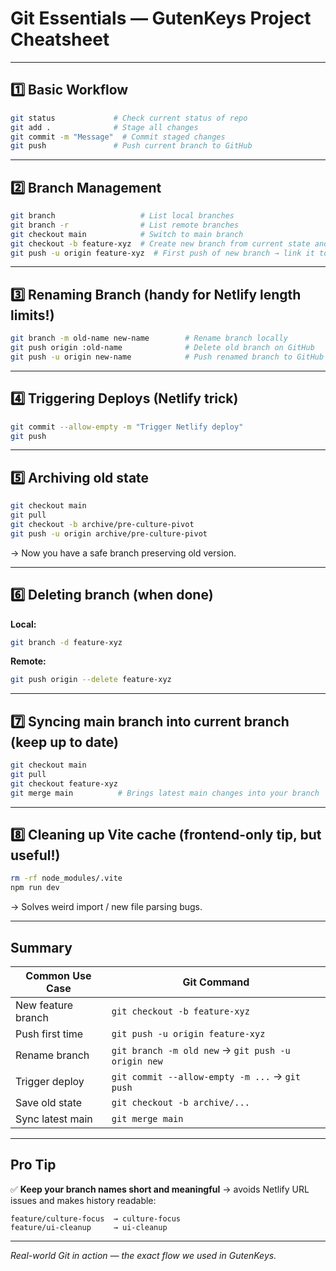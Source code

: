 # Git Essentials — GutenKeys Project Cheatsheet

---

## 1️⃣ Basic Workflow

```bash
git status             # Check current status of repo
git add .              # Stage all changes
git commit -m "Message"  # Commit staged changes
git push               # Push current branch to GitHub
```

---

## 2️⃣ Branch Management

```bash
git branch                   # List local branches
git branch -r                # List remote branches
git checkout main            # Switch to main branch
git checkout -b feature-xyz  # Create new branch from current state and switch to it
git push -u origin feature-xyz  # First push of new branch → link it to GitHub
```

---

## 3️⃣ Renaming Branch (handy for Netlify length limits!)

```bash
git branch -m old-name new-name        # Rename branch locally
git push origin :old-name              # Delete old branch on GitHub
git push -u origin new-name            # Push renamed branch to GitHub
```

---

## 4️⃣ Triggering Deploys (Netlify trick)

```bash
git commit --allow-empty -m "Trigger Netlify deploy"
git push
```

---

## 5️⃣ Archiving old state

```bash
git checkout main
git pull
git checkout -b archive/pre-culture-pivot
git push -u origin archive/pre-culture-pivot
```

→ Now you have a safe branch preserving old version.

---

## 6️⃣ Deleting branch (when done)

**Local:**

```bash
git branch -d feature-xyz
```

**Remote:**

```bash
git push origin --delete feature-xyz
```

---

## 7️⃣ Syncing main branch into current branch (keep up to date)

```bash
git checkout main
git pull
git checkout feature-xyz
git merge main          # Brings latest main changes into your branch
```

---

## 8️⃣ Cleaning up Vite cache (frontend-only tip, but useful!)

```bash
rm -rf node_modules/.vite
npm run dev
```

→ Solves weird import / new file parsing bugs.

---

## Summary

| Common Use Case    | Git Command                                        |
| ------------------ | -------------------------------------------------- |
| New feature branch | `git checkout -b feature-xyz`                      |
| Push first time    | `git push -u origin feature-xyz`                   |
| Rename branch      | `git branch -m old new` → `git push -u origin new` |
| Trigger deploy     | `git commit --allow-empty -m ...` → `git push`     |
| Save old state     | `git checkout -b archive/...`                      |
| Sync latest main   | `git merge main`                                   |

---

## Pro Tip

✅ **Keep your branch names short and meaningful** → avoids Netlify URL issues and makes history readable:

```plaintext
feature/culture-focus  → culture-focus
feature/ui-cleanup     → ui-cleanup
```

---

*Real-world Git in action — the exact flow we used in GutenKeys.*
